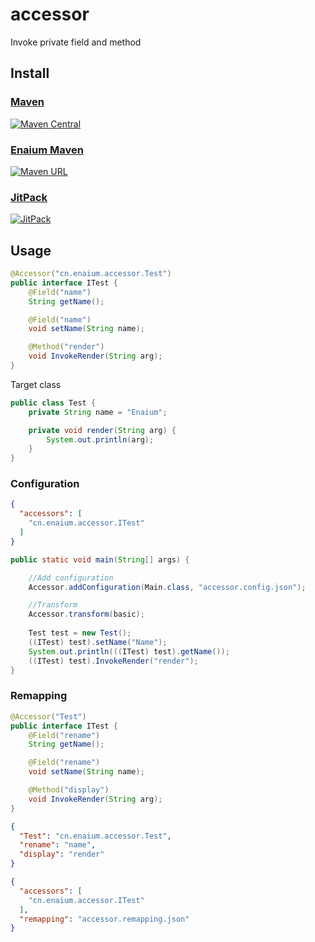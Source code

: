 # accessor

Invoke private field and method

## Install

### [Maven](https://repo1.maven.org/maven2/cn/enaium/accessor/)

[![Maven Central](https://img.shields.io/maven-central/v/cn.enaium/accessor?style=flat-square)](https://repo1.maven.org/maven2/cn/enaium/accessor/)

### [Enaium Maven](https://maven.enaium.cn)

[![Maven URL](https://img.shields.io/maven-metadata/v?metadataUrl=https%3A%2F%2Fmaven.enaium.cn%2Fcn%2Fenaium%2Faccessor%2Fmaven-metadata.xml&style=flat-square)](https://maven.enaium.cn)

### [JitPack](https://jitpack.io/#Enaium/accessor)

[![JitPack](https://img.shields.io/jitpack/v/github/Enaium/accessor?style=flat-square)](https://jitpack.io/#Enaium/accessor)

## Usage

```java
@Accessor("cn.enaium.accessor.Test")
public interface ITest {
    @Field("name")
    String getName();

    @Field("name")
    void setName(String name);

    @Method("render")
    void InvokeRender(String arg);
}
```

Target class

```java
public class Test {
    private String name = "Enaium";

    private void render(String arg) {
        System.out.println(arg);
    }
}
```

### Configuration

```json
{
  "accessors": [
    "cn.enaium.accessor.ITest"
  ]
}
```

```java
public static void main(String[] args) {

    //Add configuration
    Accessor.addConfiguration(Main.class, "accessor.config.json");

    //Transform
    Accessor.transform(basic);
    
    Test test = new Test();
    ((ITest) test).setName("Name");
    System.out.println(((ITest) test).getName());
    ((ITest) test).InvokeRender("render");
}
```

### Remapping

```java
@Accessor("Test")
public interface ITest {
    @Field("rename")
    String getName();

    @Field("rename")
    void setName(String name);

    @Method("display")
    void InvokeRender(String arg);
}
```

```json
{
  "Test": "cn.enaium.accessor.Test",
  "rename": "name",
  "display": "render"
}
```

```json
{
  "accessors": [
    "cn.enaium.accessor.ITest"
  ],
  "remapping": "accessor.remapping.json"
}
```